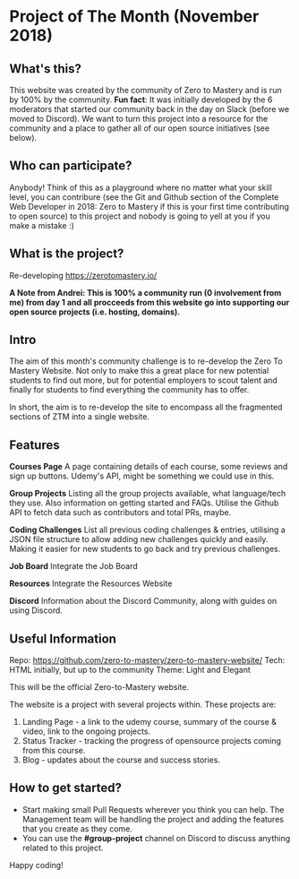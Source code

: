 # Project of The Month (November 2018)

## What's this?
This website was created by the community of Zero to Mastery and is run by 100% by the community. **Fun fact**: It was initially developed by the 6 moderators that started our community back in the day on Slack (before we moved to Discord). We want to turn this project into a resource for the community and a place to gather all of our open source initiatives (see below).

## Who can participate?
Anybody! Think of this as a playground where no matter what your skill level, you can contribure (see the Git and Github section of the Complete Web Developer in 2018: Zero to Mastery if this is your first time contributing to open source) to this project and nobody is going to yell at you if you make a mistake :)

## What is the project?
Re-developing  https://zerotomastery.io/  

**A Note from Andrei: This is 100% a community run (0 involvement from me) from day 1 and all procceeds from this website go into supporting our open source projects (i.e. hosting, domains).**

## Intro
The aim of this month's community challenge is to re-develop the Zero To Mastery Website. Not only to make this a great place for new potential students to find out more, but for potential employers to scout talent and finally for students to find everything the community has to offer.

In short, the aim is to re-develop the site to encompass all the fragmented sections of ZTM into a single website.

## Features
**Courses Page**
A page containing details of each course, some reviews and sign up buttons. 
Udemy's API, might be something we could use in this.

**Group Projects**
Listing all the group projects available, what language/tech they use. Also information on getting started and FAQs. Utilise the Github API to fetch data such as contributors and total PRs, maybe.

**Coding Challenges**
List all previous coding challenges & entries, utilising a JSON file structure to allow adding new challenges quickly and easily. Making it easier for new students to go back and try previous challenges. 

**Job Board**
Integrate the Job Board

**Resources**
Integrate the Resources Website

**Discord**
Information about the Discord Community, along with guides on using Discord.

## Useful Information
Repo: https://github.com/zero-to-mastery/zero-to-mastery-website/
Tech: HTML initially, but up to the community
Theme: Light and Elegant

This will be the official Zero-to-Mastery website.

The website is a project with several projects within.
These projects are:
1. Landing Page - a link to the udemy course, summary of the course & video, link to the ongoing projects.
2. Status Tracker - tracking the progress of opensource projects coming from this course.
3. Blog - updates about the course and success stories.

## How to get started?
- Start making small Pull Requests wherever you think you can help. The Management team will be handling the project and adding the features that you create as they come.  
- You can use the **#group-project** channel on Discord to discuss anything related to this project.  

Happy coding!


